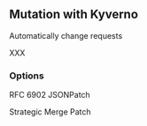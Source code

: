 ## Mutation with Kyverno

<i class="fa-duotone fa-file-pen fa-4x"></i> <!-- .element: style="float: right;" -->

Automatically change requests

XXX

### Options

RFC 6902 JSONPatch [](https://kyverno.io/docs/writing-policies/mutate/#rfc-6902-jsonpatch)

Strategic Merge Patch [](https://kyverno.io/docs/writing-policies/mutate/#strategic-merge-patch)